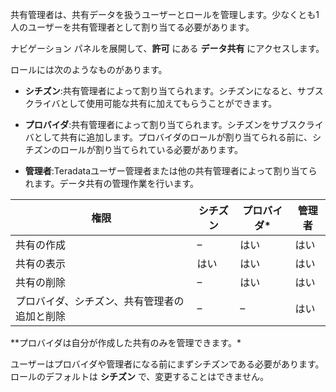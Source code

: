 共有管理者は、共有データを扱うユーザーとロールを管理します。少なくとも1人のユーザーを共有管理者として割り当てる必要があります。

ナビゲーション パネルを展開して、**許可** にある **データ共有** にアクセスします。

ロールには次のようなものがあります。

-   **シチズン**:共有管理者によって割り当てられます。シチズンになると、サブスクライバとして使用可能な共有に加えてもらうことができます。

-   **プロバイダ**:共有管理者によって割り当てられます。シチズンをサブスクライバとして共有に追加します。プロバイダのロールが割り当てられる前に、シチズンのロールが割り当てられている必要があります。

-   **管理者**:Teradataユーザー管理者または他の共有管理者によって割り当てられます。データ共有の管理作業を行います。

| 権限                                         | シチズン | プロバイダ\* | 管理者 |
|----------------------------------------------|----------|--------------|--------|
| 共有の作成                                   | –        | はい         | はい   |
| 共有の表示                                   | はい     | はい         | はい   |
| 共有の削除                                   | –        | はい         | はい   |
| プロバイダ、シチズン、共有管理者の追加と削除 | –        | –            | はい   |

\*\*プロバイダは自分が作成した共有のみを管理できます。\*

ユーザーはプロバイダや管理者になる前にまずシチズンである必要があります。ロールのデフォルトは **シチズン** で、変更することはできません。
